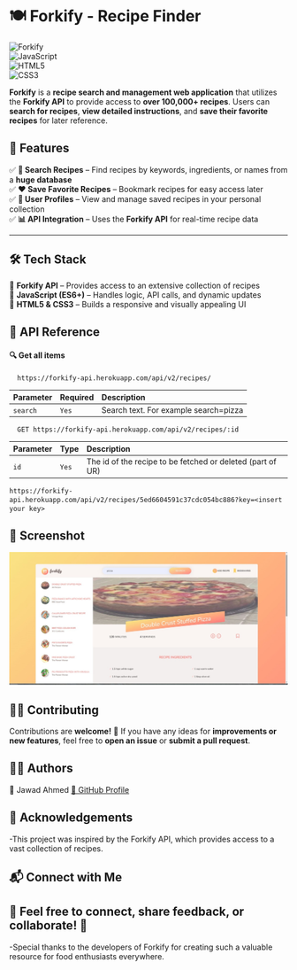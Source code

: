 # 🍽️ Forkify - Recipe Finder  

![Forkify](https://img.shields.io/badge/Forkify-API-blue?style=for-the-badge)  
![JavaScript](https://img.shields.io/badge/JavaScript-ES6+-yellow?style=for-the-badge&logo=javascript)  
![HTML5](https://img.shields.io/badge/HTML5-orange?style=for-the-badge&logo=html5)  
![CSS3](https://img.shields.io/badge/CSS3-blue?style=for-the-badge&logo=css3)  

**Forkify** is a **recipe search and management web application** that utilizes the **Forkify API** to provide access to **over 100,000+ recipes**. Users can **search for recipes**, **view detailed instructions**, and **save their favorite recipes** for later reference.  

## 🚀 Features  
✅ **🔎 Search Recipes** – Find recipes by keywords, ingredients, or names from a **huge database**  
✅ **❤️ Save Favorite Recipes** – Bookmark recipes for easy access later  
✅ **📁 User Profiles** – View and manage saved recipes in your personal collection  
✅ **📊 API Integration** – Uses the **Forkify API** for real-time recipe data  

---

## 🛠️ Tech Stack  

🔹 **Forkify API** – Provides access to an extensive collection of recipes  
🔹 **JavaScript (ES6+)** – Handles logic, API calls, and dynamic updates  
🔹 **HTML5 & CSS3** – Builds a responsive and visually appealing UI  


## 🔗 API Reference

#### 🔍 Get all items

```http
  https://forkify-api.herokuapp.com/api/v2/recipes/
```

| Parameter | Required     | Description                |
| :-------- | :------- | :------------------------- |
| `search` | `Yes` | Search text. For example search=pizza|


```http
  GET https://forkify-api.herokuapp.com/api/v2/recipes/:id
```

| Parameter | Type     | Description                       |
| :-------- | :------- | :-------------------------------- |
| `id`      | `Yes` | The id of the recipe to be fetched or deleted (part of UR) |

```http
https://forkify-api.herokuapp.com/api/v2/recipes/5ed6604591c37cdc054bc886?key=<insert your key>
```
## 📸 Screenshot

![Screenshot 2025-01-17 123930](https://github.com/JawadAhmed1402/Forkify/blob/main/Screenshot.jpeg)

## 👨‍💻 Contributing

Contributions are **welcome!** 🚀
If you have any ideas for **improvements or new features**, feel free to **open an issue** or **submit a pull request**.


## 🧑‍💻 Authors
👤 Jawad Ahmed
[🔗 GitHub Profile](https://github.com/JawadAhmed1402/)


## 🙌 Acknowledgements

-This project was inspired by the Forkify API, which provides access to a vast collection of recipes.  

## 📬 Connect with Me



## 💬 Feel free to connect, share feedback, or collaborate! 🚀

-Special thanks to the developers of Forkify for creating such a valuable resource for food enthusiasts everywhere.
